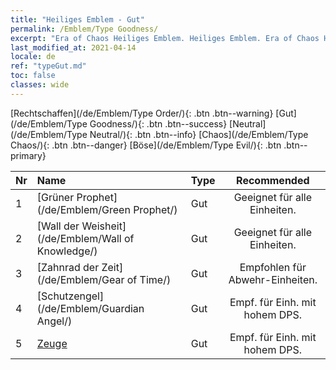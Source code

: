 ```yaml
---
title: "Heiliges Emblem - Gut"
permalink: /Emblem/Type Goodness/
excerpt: "Era of Chaos Heiliges Emblem. Heiliges Emblem. Era of Chaos Heiliges Emblem Gut. Era of Chaos Gut"
last_modified_at: 2021-04-14
locale: de
ref: "typeGut.md"
toc: false
classes: wide
---
```


  [Rechtschaffen](/de/Emblem/Type Order/){: .btn .btn--warning}   [Gut](/de/Emblem/Type Goodness/){: .btn .btn--success}   [Neutral](/de/Emblem/Type Neutral/){: .btn .btn--info}   [Chaos](/de/Emblem/Type Chaos/){: .btn .btn--danger}   [Böse](/de/Emblem/Type Evil/){: .btn .btn--primary} 

  |  Nr  |             Name            |    Type    |   Recommended   |
  |:-----|:----------------------------|:-----------|:---------------:|
  | 1 | [Grüner Prophet](/de/Emblem/Green Prophet/) | Gut | Geeignet für alle Einheiten. | 
  | 2 | [Wall der Weisheit](/de/Emblem/Wall of Knowledge/) | Gut | Geeignet für alle Einheiten. | 
  | 3 | [Zahnrad der Zeit](/de/Emblem/Gear of Time/) | Gut | Empfohlen für Abwehr-Einheiten. | 
  | 4 | [Schutzengel](/de/Emblem/Guardian Angel/) | Gut | Empf. für Einh. mit hohem DPS. | 
  | 5 | [Zeuge](/de/Emblem/Witness/) | Gut | Empf. für Einh. mit hohem DPS. | 
